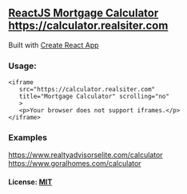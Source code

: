 ## [ReactJS Mortgage Calculator](https://calculator.realsiter.com/) <https://calculator.realsiter.com>


Built with [Create React App](https://github.com/facebook/create-react-app)

### Usage:
```
<iframe
   src="https://calculator.realsiter.com"
   title="Mortgage Calculator" scrolling="no"
   >
   <p>Your browser does not support iframes.</p>
</iframe>
```

### Examples
<https://www.realtyadvisorselite.com/calculator>
<https://www.goralhomes.com/calculator>

#### License: [MIT](./LICENSE)